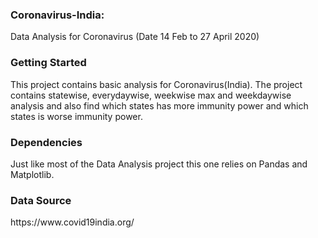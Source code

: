 ### Coronavirus-India: 
<p> Data Analysis for Coronavirus (Date 14 Feb to 27 April 2020) </p>

### Getting Started 
<p> This project contains basic analysis for Coronavirus(India). The project contains statewise, everydaywise, weekwise max and weekdaywise analysis and also find which states has more immunity power and which states is worse immunity power.</p> 

### Dependencies 
<p> Just like most of the Data Analysis project this one relies on Pandas and Matplotlib. </p>

### Data Source 
<p> https://www.covid19india.org/ </p>
